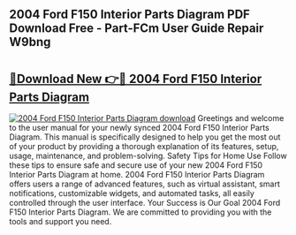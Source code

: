 ## 2004 Ford F150 Interior Parts Diagram PDF Download Free - Part-FCm User Guide Repair W9bng

# <h2><a href="http://dflreeq.blite.top/?on=2004+Ford+F150+Interior+Parts+Diagram">🔗Download New 👉🔴 2004 Ford F150 Interior Parts Diagram</a></h2>

[![2004 Ford F150 Interior Parts Diagram download](https://i.imgur.com/lujVjoI.png)](http://dflreeq.blite.top/?on=2004+Ford+F150+Interior+Parts+Diagram)
Greetings and welcome to the user manual for your newly synced 2004 Ford F150 Interior Parts Diagram. This manual is specifically designed to help you get the most out of your product by providing a thorough explanation of its features, setup, usage, maintenance, and problem-solving. Safety Tips for Home Use Follow these tips to ensure safe and secure use of your new 2004 Ford F150 Interior Parts Diagram at home. 2004 Ford F150 Interior Parts Diagram offers users a range of advanced features, such as virtual assistant, smart notifications, customizable widgets, and automated tasks, all easily controlled through the user interface. Your Success is Our Goal 2004 Ford F150 Interior Parts Diagram. We are committed to providing you with the tools and support you need.
